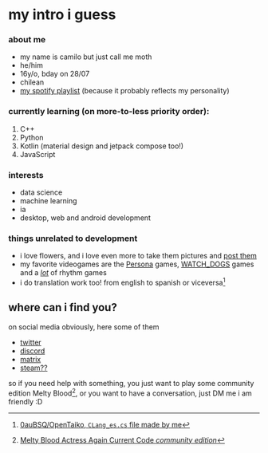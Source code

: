 # my intro i guess
### about me
- my name is camilo but just call me moth
- he/him
- 16y/o, bday on 28/07
- chilean
- [my spotify playlist](https://open.spotify.com/playlist/6uWVlQlQFEDBzvEPtsEHNd?si=f78e4ebfeb2c4081) (because it probably reflects my personality) 

### currently learning (on more-to-less priority order):
1. C++
2. Python
3. Kotlin (material design and jetpack compose too!)
4. JavaScript
### interests
- data science
- machine learning
- ia
- desktop, web and android development

### things unrelated to development
- i love flowers, and i love even more to take them pictures and [post them](https://www.instagram.com/mmentom0ri_/)
- my favorite videogames are the [Persona](https://en.wikipedia.org/wiki/Persona_(series)) games, [WATCH_DOGS](https://en.wikipedia.org/wiki/Watch_Dogs) games and a [*lot*](https://i.imgur.com/JGJ6rB1.png) of rhythm games
- i do translation work too! from english to spanish or viceversa[^1]
[^1]: [0auBSQ/OpenTaiko, `CLang_es.cs` file made by me](https://github.com/0auBSQ/OpenTaiko/blob/main/TJAPlayer3/I18N/CLang_es.cs)

## where can i find you?
on social media obviously, here some of them
- [twitter](https://twitter.com/funnym0th)
- [discord](https://discordapp.com/users/827738957361315851)
- [matrix](https://matrix.to/#/@mementomori_:matrix.org)
- [steam??](https://steamcommunity.com/id/funnymoth/)

so if you need help with something, you just want to play some community edition Melty Blood[^2],
or you want to have a conversation, just DM me i am friendly :D
[^2]: [Melty Blood Actress Again Current Code *community edition*](https://play.meltyblood.club/?video=false)
